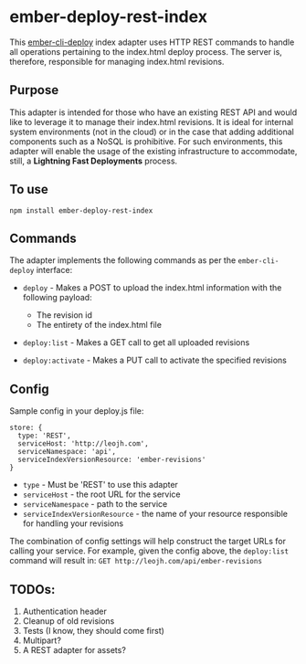 # ember-deploy-rest-index

This [ember-cli-deploy](https://github.com/ember-cli/ember-cli-deploy) index adapter uses HTTP REST commands to handle all operations pertaining to the index.html deploy process. The server is, therefore, responsible for managing index.html revisions.

## Purpose

This adapter is intended for those who have an existing REST API and would like to leverage it to manage their index.html revisions. It is ideal for internal system environments (not in the cloud) or in the case that adding additional components such as a NoSQL is prohibitive. For such environments, this adapter will enable the usage of the existing infrastructure to accommodate, still, a **Lightning Fast Deployments** process.

## To use
`npm install ember-deploy-rest-index`

## Commands

The adapter implements the following commands as per the `ember-cli-deploy` interface:

* `deploy` - Makes a POST to upload the index.html information with the following payload:  
  * The revision id
  * The entirety of the index.html file  


* `deploy:list` - Makes a GET call to get all uploaded revisions
* `deploy:activate` - Makes a PUT call to activate the specified revisions

## Config

Sample config in your deploy.js file:
```
store: {
  type: 'REST',
  serviceHost: 'http://leojh.com',
  serviceNamespace: 'api',
  serviceIndexVersionResource: 'ember-revisions'
}

```
* `type` - Must be 'REST' to use this adapter
* `serviceHost` - the root URL for the service
* `serviceNamespace` - path to the service
* `serviceIndexVersionResource` - the name of your resource responsible for handling your revisions

The combination of config settings will help construct the target URLs for calling your service. For example, given the config above, the `deploy:list` command will result in: `GET http://leojh.com/api/ember-revisions`

## TODOs:

1. Authentication header
2. Cleanup of old revisions
2. Tests (I know, they should come first)
3. Multipart?
4. A REST adapter for assets?
